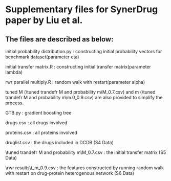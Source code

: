 # Supplementary files for SynerDrug paper by Liu et al.
## The files are described as below:
initial probability distribution.py : constructing initial probability vectors for benchmark dataset(parameter eta)

initial transfer matrix.R : constructing initial transfer matrix(parameter lambda)

rwr parallel multiply.R : random walk with restart(parameter alpha) 

  tuned M (\tuned trandefr M and probability m\M_0.7.csv) and m (\tuned trandefr M and probability       m\m.0_0.9.csv) are also provided to simplify the process.

GTB.py : gradient boosting tree 

drugs.csv : all drugs involved

proteins.csv : all proteins involved 

druglist.csv : the drugs included in DCDB (S4 Data)

\tuned trandefr M and probability m\M_0.7.csv : the initial transfer matrix (S5 Data)

\rwr results\t_m_0.9.csv : the features constructed by running random walk with restart on drug-protein heterogenous network (S6 Data)
